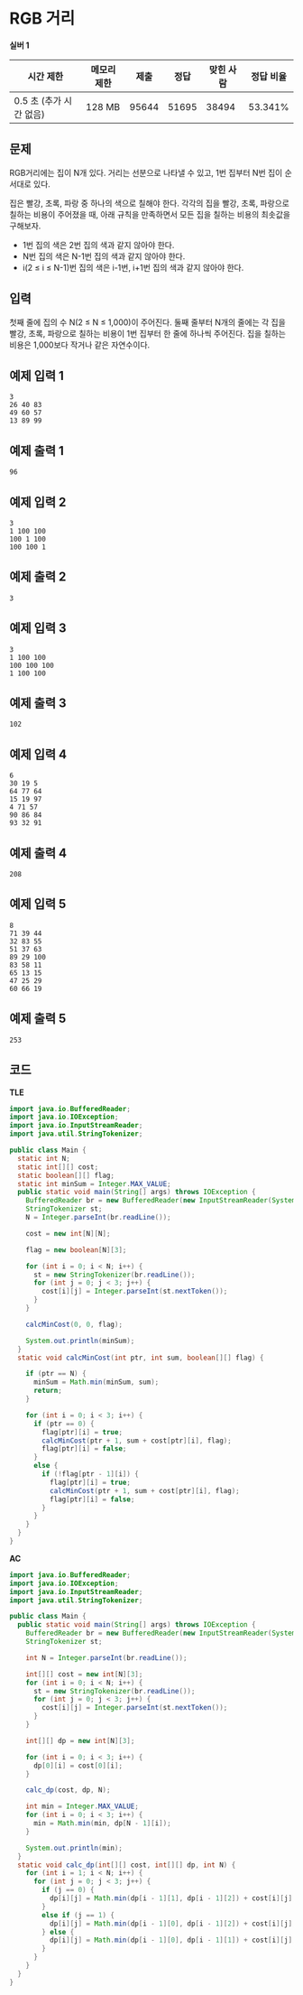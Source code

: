 # RGB 거리

**실버 1**

|시간 제한|	메모리 제한	|제출|	정답|	맞힌 사람	|정답 비율|
|---|---|---|---|---|---|
|0.5 초 (추가 시간 없음)	|128 MB|	95644	|51695	|38494	|53.341%|


## 문제

RGB거리에는 집이 N개 있다. 거리는 선분으로 나타낼 수 있고, 1번 집부터 N번 집이 순서대로 있다.

집은 빨강, 초록, 파랑 중 하나의 색으로 칠해야 한다. 각각의 집을 빨강, 초록, 파랑으로 칠하는 비용이 주어졌을 때, 아래 규칙을 만족하면서 모든 집을 칠하는 비용의 최솟값을 구해보자.

- 1번 집의 색은 2번 집의 색과 같지 않아야 한다.
- N번 집의 색은 N-1번 집의 색과 같지 않아야 한다.
- i(2 ≤ i ≤ N-1)번 집의 색은 i-1번, i+1번 집의 색과 같지 않아야 한다.

## 입력 

첫째 줄에 집의 수 N(2 ≤ N ≤ 1,000)이 주어진다. 둘째 줄부터 N개의 줄에는 각 집을 빨강, 초록, 파랑으로 칠하는 비용이 1번 집부터 한 줄에 하나씩 주어진다. 집을 칠하는 비용은 1,000보다 작거나 같은 자연수이다.

## 예제 입력 1

```
3
26 40 83
49 60 57
13 89 99
```

## 예제 출력 1

```
96
```

## 예제 입력 2

```
3
1 100 100
100 1 100
100 100 1
```

## 예제 출력 2

```
3
```

## 예제 입력 3

```
3
1 100 100
100 100 100
1 100 100
```

## 예제 출력 3

```
102
```

## 예제 입력 4

```
6
30 19 5
64 77 64
15 19 97
4 71 57
90 86 84
93 32 91
```

## 예제 출력 4

```
208
```

## 예제 입력 5

```
8
71 39 44
32 83 55
51 37 63
89 29 100
83 58 11
65 13 15
47 25 29
60 66 19
```

## 예제 출력 5

```
253
```

## 코드 

**TLE**

```java
import java.io.BufferedReader;
import java.io.IOException;
import java.io.InputStreamReader;
import java.util.StringTokenizer;

public class Main {
  static int N;
  static int[][] cost;
  static boolean[][] flag;
  static int minSum = Integer.MAX_VALUE;
  public static void main(String[] args) throws IOException {
    BufferedReader br = new BufferedReader(new InputStreamReader(System.in));
    StringTokenizer st;
    N = Integer.parseInt(br.readLine());

    cost = new int[N][N];

    flag = new boolean[N][3];

    for (int i = 0; i < N; i++) {
      st = new StringTokenizer(br.readLine());
      for (int j = 0; j < 3; j++) {
        cost[i][j] = Integer.parseInt(st.nextToken());
      }
    }

    calcMinCost(0, 0, flag);

    System.out.println(minSum);
  }
  static void calcMinCost(int ptr, int sum, boolean[][] flag) {

    if (ptr == N) {
      minSum = Math.min(minSum, sum);
      return;
    }

    for (int i = 0; i < 3; i++) {
      if (ptr == 0) {
        flag[ptr][i] = true;
        calcMinCost(ptr + 1, sum + cost[ptr][i], flag);
        flag[ptr][i] = false;
      }
      else {
        if (!flag[ptr - 1][i]) {
          flag[ptr][i] = true;
          calcMinCost(ptr + 1, sum + cost[ptr][i], flag);
          flag[ptr][i] = false;
        }
      }
    }
  }
}
```

**AC**

```java
import java.io.BufferedReader;
import java.io.IOException;
import java.io.InputStreamReader;
import java.util.StringTokenizer;

public class Main {
  public static void main(String[] args) throws IOException {
    BufferedReader br = new BufferedReader(new InputStreamReader(System.in));
    StringTokenizer st;

    int N = Integer.parseInt(br.readLine());

    int[][] cost = new int[N][3];
    for (int i = 0; i < N; i++) {
      st = new StringTokenizer(br.readLine());
      for (int j = 0; j < 3; j++) {
        cost[i][j] = Integer.parseInt(st.nextToken());
      }
    }

    int[][] dp = new int[N][3];

    for (int i = 0; i < 3; i++) {
      dp[0][i] = cost[0][i];
    }

    calc_dp(cost, dp, N);

    int min = Integer.MAX_VALUE;
    for (int i = 0; i < 3; i++) {
      min = Math.min(min, dp[N - 1][i]);
    }

    System.out.println(min);
  }
  static void calc_dp(int[][] cost, int[][] dp, int N) {
    for (int i = 1; i < N; i++) {
      for (int j = 0; j < 3; j++) {
        if (j == 0) {
          dp[i][j] = Math.min(dp[i - 1][1], dp[i - 1][2]) + cost[i][j];
        }
        else if (j == 1) {
          dp[i][j] = Math.min(dp[i - 1][0], dp[i - 1][2]) + cost[i][j];
        } else {
          dp[i][j] = Math.min(dp[i - 1][0], dp[i - 1][1]) + cost[i][j];
        }
      }
    }
  }
}
```